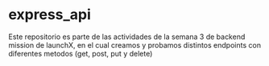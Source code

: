 # express_api
 
Este repositorio es parte de las actividades de la semana 3 de backend mission de launchX, en el cual creamos y probamos distintos endpoints con diferentes metodos (get, post, put y delete)
